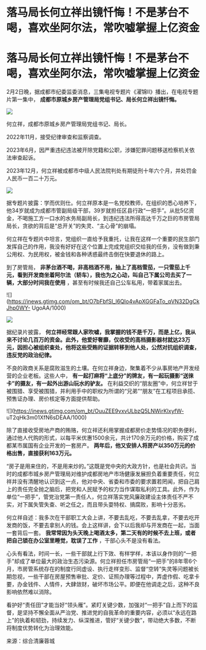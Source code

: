 # 落马局长何立祥出镜忏悔！不是茅台不喝，喜欢坐阿尔法，常吹嘘掌握上亿资金

# 落马局长何立祥出镜忏悔！不是茅台不喝，喜欢坐阿尔法，常吹嘘掌握上亿资金

2月2日晚，据成都市纪委监委消息，三集电视专题片《濯锦Ⅱ》播出，在电视专题片第一集中， **成都市原城乡房产管理局党组书记、局长何立祥出镜忏悔。**

![](https://inews.gtimg.com/om_bt/OwVJMWU1CpfLfRNQBGZAEHb16d6FB3O7Jxb8y2JGzEECQAA/1000)

何立祥，成都市原城乡房产管理局党组书记、局长。

2022年11月，接受纪律审查和监察调查。

2023年6月，因严重违纪违法被开除党籍和公职，涉嫌犯罪问题移送检察机关依法审查起诉。

2023年12月，何立祥被成都市中级人民法院判处有期徒刑十年六个月，并处罚金人民币一百二十万元。

![](https://inews.gtimg.com/om_bt/OenEmJ3JsefJYnNcTax7O0mcv1ayQpFi25msIGBMeyd9oAA/1000)

据专题片披露：学而优则仕。何立祥原本是一名党校教师，在组织的悉心培养下，他34岁就成为成都市管副局级干部，39岁就担任区县行政“一把手”。从批5亿资金，不喝施工方一口水的水务局副局长，到违纪违法所得高达千万之巨的市房管局局长，贪欲的背后是“总开关”的失灵、“主心骨”的崩塌。

何立祥在专题片中坦言，党组织一直给予我重托，让我在这样一个重要的民生部门发挥自己的作用，我没有好好在这个位置上完成党组织交给我的任务，没有做到秉公用权、为民用权，被金钱和各种诱惑最终击倒在快要退休的路上。

到了房管局，
**非茅台酒不喝，非高档酒不用，抽上了高档雪茄，一只雪茄上千元，看到开发商坐着阿尔法（轿车），我也为之心动，叫自己下属公司去买了一辆，大部分时间我在使用**
，甚至有时候我还自己公车私用，带着家属出去。

![](https://inews.gtimg.com/om_bt/O7bFbfSI_l6QIo4vApXGGFaTo_qVN32DgCkJhp0WY-
UgoAA/1000)

![](https://inews.gtimg.com/om_bt/Oyr8PkMATTcqeCA4531PIgcAjJ5tBUFou0K4VoNnl2e7kAA/1000)

据纪录片披露，
**何立祥经常跟人家吹嘘，我掌握的钱不是千万，而是上亿，我从来不讨论几百万的资金。此外，他爱好奢靡，仅收受的高档摄影器材就达23万元，因担心被组织查处，他将这些受贿的证据转移到他人处，公然对抗组织调查，违反党的政治纪律。**

不良的政商关系是腐败滋生的土壤。在何立祥身边，聚集着不少从事房地产开发经营的企业老板。这些人中，
**有一起打麻将“上底分”的牌友，有一起玩摄影“送徕卡”的摄友，有一起外出游山玩水的驴友。**
在利益交织的“朋友圈”中，何立祥甘于被围猎、享受被围猎，并利用手中的职权为所谓的“兄弟”“朋友”在工程项目承揽、预售证办理、房价核定等方面提供帮助。

![](https://inews.gtimg.com/om_bt/OuuZEE9vxvULbzQ5LNWirKlxyfW-
uT2qHk3m01XfN6sDEAA/1000)

除了直接收受房地产商的贿赂，何立祥还利用掌握成都房价走势情况的职务便利，通过他人代购的形式，以每平米优惠1500余元，共计170余万元的价格，购买了成都某市属国有企业开发的一套房产。
**两年后，他又安排人将房产以350万元的价格出售，直接获利163万元。**

“房子是用来住的，不是用来炒的。”这既是党中央的大政方针，也是社会共识。当时的成都市城乡房产管理局对维护成都房地产市场健康发展担负着重要责任，何立祥并没有清醒地认识到这一点，他对中央、省委和市委的要求置若罔闻，把自己肩上的责任完全抛之脑后，把党和人民赋予的权力当作谋取私利的工具。此外，作为单位“一把手”，管党治党第一责任人，何立祥落实党风廉政建设主体责任不严不实，对下属失管失查、听之任之，而且带头耍特权、搞腐败，影响十分恶劣。

何立祥自述：我多次在干部职工大会上讲，不要去乱吃，不要去乱拿，不要去吃开发商的饭，不要去拿别人的钱。会上这样讲，会下以后我却与开发商在一起，当面一套背后一套。
**我常常因为头天晚上喝酒太多，第二天有的时候不去上班，或者把自己锁在办公室里睡觉，耽误了工作** ，干部心头不是没有看法。

心头有看法，时间一长，一些干部就上行下效、有样学样，本该以身作则的“一把手”却成了单位最大的政治生态污染源。何立祥担任市房管局“一把手”的8年零6个月，市房管系统存在的制度行同虚设、执行走样变形、监督“空转”失灵等问题被长期忽视，一些干部在房屋预售审批、定价、证照办理等过程中，弄虚作假、吃拿卡要，办金钱件、人情件，大肆敛财，破坏市场公平。即便在他调走之后，这种不良影响依然难以消除。

看护好“责任田”才能当好“领头雁”。紧盯关键少数，加强对“一把手”自上而下的监督，是坚持不懈全面从严治党、推进党的自我革命的重要内容，必须以“永远在路上”的执着和韧劲，持续发力、纵深推进，管好“关键少数”，带动绝大多数，不断将制度优势转化为治理效能。

来源：综合清廉蓉城

